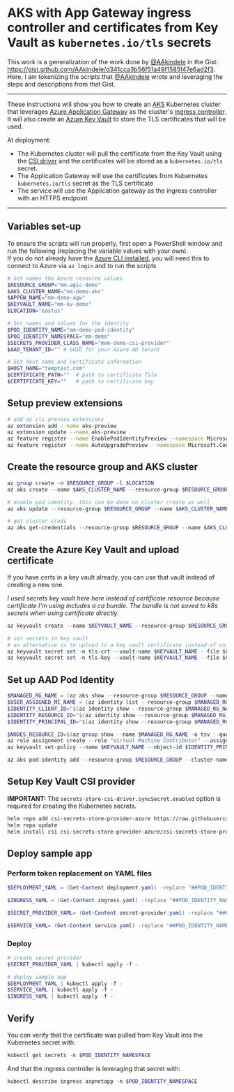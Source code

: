# AKS with App Gateway ingress controller and certificates from Key Vault as `kubernetes.io/tls` secrets

This work is a generalization of the work done by [@AAkindele](https://github.com/AAkindele) in the Gist: https://gist.github.com/AAkindele/d341cca3b56f51a49f1585f47e6ad2f3. Here, I am tokenizing the scripts that [@AAkindele](https://github.com/AAkindele) wrote and leveraging the steps and descriptions from that Gist.

----

These instructions will show you how to create an [AKS](https://docs.microsoft.com/en-us/azure/aks/) Kubernetes cluster that leverages [Azure Application Gateway](https://docs.microsoft.com/en-us/azure/application-gateway/overview) as the cluster's [ingress controller](https://kubernetes.io/docs/concepts/services-networking/ingress-controllers/). It will also create an [Azure Key Vault](https://azure.microsoft.com/en-us/services/key-vault/) to store the TLS certificates that will be used.

At deployment:

- The Kubernetes cluster will pull the certificate from the Key Vault using the [CSI driver](https://docs.microsoft.com/en-us/azure/aks/csi-secrets-store-driver) and the certificates will be stored as a `kubernetes.io/tls` secret.
- The Application Gateway will use the certificates from Kubernetes `kubernetes.io/tls` secret as the TLS certificate
- The service will use the Application gateway as the ingress controller with an HTTPS endpoint 

----

## Variables set-up

To ensure the scripts will run properly, first open a PowerShell window and run the following (replacing the variable values with your own).\
If you do not already have the [Azure CLI installed](https://docs.microsoft.com/en-us/cli/azure/install-azure-cli), you will need this to connect to Azure via `az login` and to run the scripts

``` PowerShell
# Set names the Azure resource values
$RESOURCE_GROUP="mm-agic-demo"
$AKS_CLUSTER_NAME="mm-demo-aks"
$APPGW_NAME="mm-demo-agw"
$KEYVAULT_NAME="mm-kv-demo"
$LOCATION="eastus"

# Set names and values for the identity
$POD_IDENTITY_NAME="mm-demo-pod-identity"
$POD_IDENTITY_NAMESPACE="mm-demo"
$SECRETS_PROVIDER_CLASS_NAME="mwm-demo-csi-provider"
$AAD_TENANT_ID="" # GUID for your Azure AD tenant

# Set host name and certificate information 
$HOST_NAME="temptest.com"
$CERTIFICATE_PATH=""  # path to certificate file
$CERTIFICATE_KEY=""   # path to certificate key
```

## Setup preview extensions

```bash
# add az cli preview extensions
az extension add --name aks-preview
az extension update --name aks-preview
az feature register --name EnablePodIdentityPreview --namespace Microsoft.ContainerService
az feature register --name AutoUpgradePreview --namespace Microsoft.ContainerService
```

## Create the resource group and AKS cluster

``` PowerShell
az group create -n $RESOURCE_GROUP -l $LOCATION
az aks create --name $AKS_CLUSTER_NAME --resource-group $RESOURCE_GROUP --network-plugin azure --enable-managed-identity --enable-addons ingress-appgw --appgw-name $APPGW_NAME --appgw-subnet-cidr "10.2.0.0/16"

# enable pod identity. this can be done on cluster create as well
az aks update --resource-group $RESOURCE_GROUP --name $AKS_CLUSTER_NAME --enable-pod-identity

# get cluster creds
az aks get-credentials --resource-group $RESOURCE_GROUP --name $AKS_CLUSTER_NAME
```

## Create the Azure Key Vault and upload certificate

If you have certs in a key vault already, you can use that vault instead of creating a new one.

*I used secrets key vault here here instead of certificate resource because certificate I'm using includes a ca bundle. The bundle is not saved to k8s secrets when using certificate directly.*



``` PowerShell
az keyvault create --name $KEYVAULT_NAME --resource-group $RESOURCE_GROUP -l $LOCATION

# set secrets in key vault
# an alternative is to upload to a key vault certificate instead of using individual secrets.
az keyvault secret set -n tls-crt --vault-name $KEYVAULT_NAME --file $CERTIFICATE_PATH
az keyvault secret set -n tls-key --vault-name $KEYVAULT_NAME --file $CERTIFICATE_KEY
```

## Set up AAD Pod Identity

``` PowerShell
$MANAGED_RG_NAME = (az aks show --resource-group $RESOURCE_GROUP --name $AKS_CLUSTER_NAME -o tsv --query "nodeResourceGroup")
$USER_ASSIGNED_MI_NAME = (az identity list --resource-group $MANAGED_RG_NAME -o tsv --query "[?contains(@.name 'ingress')].name")
$IDENTITY_CLIENT_ID="$(az identity show --resource-group $MANAGED_RG_NAME --name $USER_ASSIGNED_MI_NAME --query clientId -otsv)"
$IDENTITY_RESOURCE_ID="$(az identity show --resource-group $MANAGED_RG_NAME --name $USER_ASSIGNED_MI_NAME --query id -otsv)"
$IDENTITY_PRINCIPAL_ID="$(az identity show --resource-group $MANAGED_RG_NAME --name $USER_ASSIGNED_MI_NAME --query principalId -otsv)"

$NODES_RESOURCE_ID=$(az group show --name $MANAGED_RG_NAME -o tsv --query "id")
az role assignment create --role "Virtual Machine Contributor" --assignee "$IDENTITY_PRINCIPAL_ID" --scope $NODES_RESOURCE_ID
az keyvault set-policy --name $KEYVAULT_NAME --object-id $IDENTITY_PRINCIPAL_ID --secret-permissions get list

az aks pod-identity add --resource-group $RESOURCE_GROUP --cluster-name $AKS_CLUSTER_NAME --namespace $POD_IDENTITY_NAMESPACE  --name $POD_IDENTITY_NAME --identity-resource-id $IDENTITY_RESOURCE_ID
```

## Setup Key Vault CSI provider

**IMPORTANT:** The `secrets-store-csi-driver.syncSecret.enabled` option is required for creating the Kubernetes secrets.

``` bash
helm repo add csi-secrets-store-provider-azure https://raw.githubusercontent.com/Azure/secrets-store-csi-driver-provider-azure/master/charts
helm repo update
helm install csi csi-secrets-store-provider-azure/csi-secrets-store-provider-azure --namespace kube-system --set secrets-store-csi-driver.syncSecret.enabled=true
```

## Deploy sample app

### Perform token replacement on YAML files
``` PowerShell
$DEPLOYMENT_YAML = (Get-Content deployment.yaml) -replace "##POD_IDENTITY_NAMESPACE##", $POD_IDENTITY_NAMESPACE -replace "##POD_IDENTITY_NAME##", $POD_IDENTITY_NAME -replace "##SECRETS_PROVIDER_CLASS_NAME##", $SECRETS_PROVIDER_CLASS_NAME

$INGRESS_YAML = (Get-Content ingress.yaml) -replace "##POD_IDENTITY_NAMESPACE##", $POD_IDENTITY_NAMESPACE -replace "##HOST_NAME##", $HOST_NAME

$SECRET_PROVIDER_YAML= (Get-Content secret-provider.yaml) -replace "##POD_IDENTITY_NAMESPACE##", $POD_IDENTITY_NAMESPACE -replace "##KEYVAULT_NAME##", $KEYVAULT_NAME -replace "##SECRETS_PROVIDER_CLASS_NAME##", $SECRETS_PROVIDER_CLASS_NAME -replace "##AAD_TENANT_ID##", $AAD_TENANT_ID

$SERVICE_YAML= (Get-Content service.yaml) -replace "##POD_IDENTITY_NAMESPACE##", $POD_IDENTITY_NAMESPACE
```

### Deploy

``` PowerShell
# create secret provider
$SECRET_PROVIDER_YAML | kubectl apply -f -

# deploy sample app
$DEPLOYMENT_YAML | kubectl apply -f -
$SERVICE_YAML | kubectl apply -f -
$INGRESS_YAML | kubectl apply -f -
```

## Verify

You can verify that the certificate was pulled from Key Vault into the Kubernetes secret with:
``` Powershell
kubectl get secrets -n $POD_IDENTITY_NAMESPACE
```

And that the ingress controller is leveraging that secret with:

``` PowerShell
kubectl describe ingress aspnetapp -n $POD_IDENTITY_NAMESPACE
```
